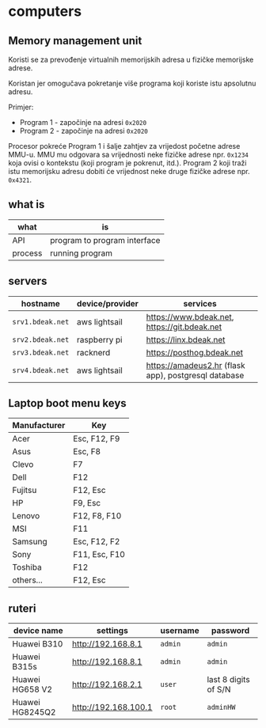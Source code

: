 # computers

## Memory management unit

Koristi se za prevođenje virtualnih memorijskih adresa u fizičke memorijske adrese.

Koristan jer omogučava pokretanje više programa koji koriste istu apsolutnu adresu.

Primjer:

- Program 1 - započinje na adresi `0x2020`
- Program 2 - započinje na adresi `0x2020`

Procesor pokreće Program 1 i šalje zahtjev za vrijedost početne adrese MMU-u.
MMU mu odgovara sa vrijednosti neke fizičke adrese npr. `0x1234` koja ovisi o
kontekstu (koji program je pokrenut, itd.). Program 2 koji traži istu memorijsku
adresu dobiti će vrijednost neke druge fizičke adrese npr. `0x4321`.

## what is

what        | is
----------- | --------
API         | program to program interface
process     | running program

## servers

hostname         | device/provider | services
---------------- | --------------- | -------------------------------------
`srv1.bdeak.net` | aws lightsail   | <https://www.bdeak.net>, <https://git.bdeak.net>
`srv2.bdeak.net` | raspberry pi    | <https://linx.bdeak.net>
`srv3.bdeak.net` | racknerd        | <https://posthog.bdeak.net>
`srv4.bdeak.net` | aws lightsail   | <https://amadeus2.hr> (flask app), postgresql database

## Laptop boot menu keys

Manufacturer | Key
------------ | -------------
Acer         | Esc, F12, F9
Asus         | Esc, F8
Clevo        | F7
Dell         | F12
Fujitsu      | F12, Esc
HP           | F9, Esc
Lenovo       | F12, F8, F10
MSI          | F11
Samsung      | Esc, F12, F2
Sony         | F11, Esc, F10
Toshiba      | F12
others...    | F12, Esc

## ruteri

device name     | settings               | username | password
--------------- | ---------------------- | -------- | -------------------
Huawei B310     | <http://192.168.8.1>   | `admin`  | `admin`
Huawei B315s    | <http://192.168.8.1>   | `admin`  | `admin`
Huawei HG658 V2 | <http://192.168.2.1>   | `user`   | last 8 digits of S/N
Huawei HG8245Q2 | <http://192.168.100.1> | `root`   | `adminHW`

